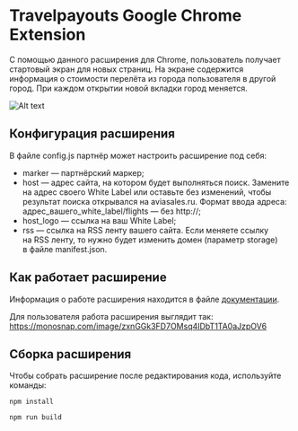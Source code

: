 # Travelpayouts Google Chrome Extension

С помощью данного расширения для Chrome, пользователь получает стартовый экран для новых страниц. На экране содержится информация о стоимости перелёта из города пользователя в другой город. При каждом открытии новой вкладки город меняется.

![Alt text](https://monosnap.com/image/rJ1RvaXD4Psnj6mzPfMApFCzrDhmPB)

## Конфигурация расширения

В файле config.js партнёр может настроить расширение под себя:

 - marker — партнёрский маркер;
 - host — адрес сайта, на котором будет выполняться поиск. Замените на адрес своего White Label или оставьте без изменений, чтобы результат поиска открывался на aviasales.ru. Формат ввода адреса: адрес_вашего_white_label/flights — без http://;
 - host_logo — ссылка на ваш White Label;
 - rss — ссылка на RSS ленту вашего сайта. Если меняете ссылку на RSS ленту, то нужно будет изменить домен (параметр storage) в файле manifest.json.
 
## Как работает расширение

Информация о работе расширения находится в файле [документации](https://github.com/travelpayouts/travel-chrome-extension/blob/master/read).

Для пользователя работа расширения выглядит так: https://monosnap.com/image/zxnGGk3FD7OMsq4IDbT1TA0aJzpOV6

## Сборка расширения

Чтобы собрать расширение после редактирования кода, используйте команды:

`npm install`

`npm run build`
